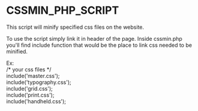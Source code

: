 CSSMIN_PHP_SCRIPT
=================

This script will minify specified css files on the website.

To use the script simply link it in header of the page.
Inside cssmin.php you'll find include function that would be the place to link css needed to be minified.

Ex:<br>
  /* your css files */<br>
  include('master.css');<br>
  include('typography.css');<br>
  include('grid.css');<br>
  include('print.css');<br>
  include('handheld.css');<br>
